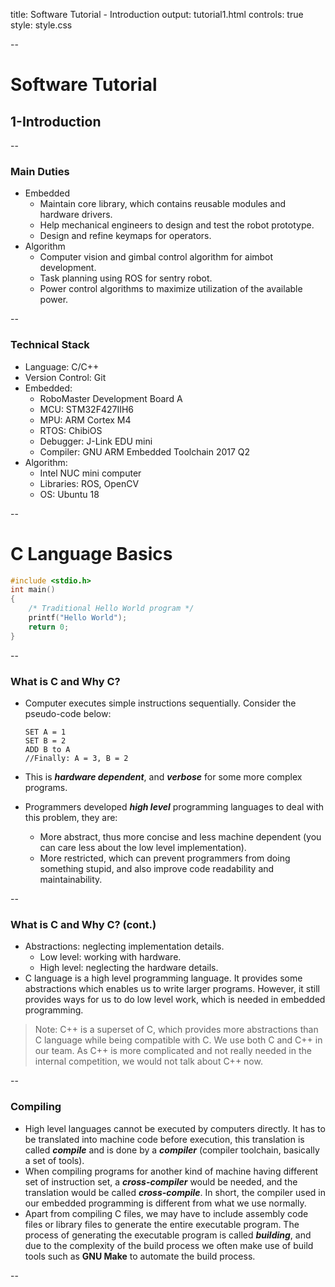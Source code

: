 title: Software Tutorial - Introduction
output: tutorial1.html
controls: true
style: style.css

--

# Software Tutorial
## 1-Introduction

--

### Main Duties

* Embedded
    * Maintain core library, which contains reusable modules and hardware drivers.
    * Help mechanical engineers to design and test the robot prototype.
    * Design and refine keymaps for operators.
* Algorithm
    * Computer vision and gimbal control algorithm for aimbot development.
    * Task planning using ROS for sentry robot.
    * Power control algorithms to maximize utilization of the available power.

--

### Technical Stack

* Language: C/C++
* Version Control: Git
* Embedded:
  * RoboMaster Development Board A
  * MCU: STM32F427IIH6
  * MPU: ARM Cortex M4
  * RTOS: ChibiOS
  * Debugger: J-Link EDU mini
  * Compiler: GNU ARM Embedded Toolchain 2017 Q2
* Algorithm:
  * Intel NUC mini computer
  * Libraries: ROS, OpenCV
  * OS: Ubuntu 18

--

# C Language Basics
```c
#include <stdio.h>
int main()
{
    /* Traditional Hello World program */
    printf("Hello World");
    return 0;
}
```

--

### What is C and Why C?
* Computer executes simple instructions sequentially. Consider the pseudo-code below:
  ```
  SET A = 1
  SET B = 2
  ADD B to A
  //Finally: A = 3, B = 2
  ```
  
* This is ***hardware dependent***, and ***verbose*** for some more complex programs.
* Programmers developed ***high level*** programming languages to deal with this problem, they are:
  * More abstract, thus more concise and less machine dependent (you can care less about the low level implementation).
  * More restricted, which can prevent programmers from doing something stupid, and also improve code readability and maintainability.

--

### What is C and Why C? (cont.)

* Abstractions: neglecting implementation details.
  * Low level: working with hardware. 
  * High level: neglecting the hardware details. 
* C language is a high level programming language. It provides some abstractions which enables us to write larger programs. However, it still provides ways for us to do low level work, which is needed in embedded programming.

> Note: C++ is a superset of C, which provides more abstractions than C language while being compatible with C. We use both C and C++ in our team. As C++ is more complicated and not really needed in the internal competition, we would not talk about C++ now.

--

### Compiling

* High level languages cannot be executed by computers directly. It has to be translated into machine code before execution, this translation is called ***compile*** and is done by a ***compiler*** (compiler toolchain, basically a set of tools).
* When compiling programs for another kind of machine having different set of instruction set, a ***cross-compiler*** would be needed, and the translation would be called ***cross-compile***. In short, the compiler used in our embedded programming is different from what we use normally.
* Apart from compiling C files, we may have to include assembly code files or library files to generate the entire executable program. The process of generating the executable program is called ***building***, and due to the complexity of the build process we often make use of build tools such as **GNU Make** to automate the build process.

--

